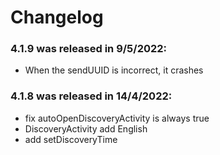 # Changelog

### **4.1.9** was released in 9/5/2022:
- When the sendUUID is incorrect, it crashes

### **4.1.8** was released in 14/4/2022:
- fix autoOpenDiscoveryActivity is always true
- DiscoveryActivity add English
- add setDiscoveryTime